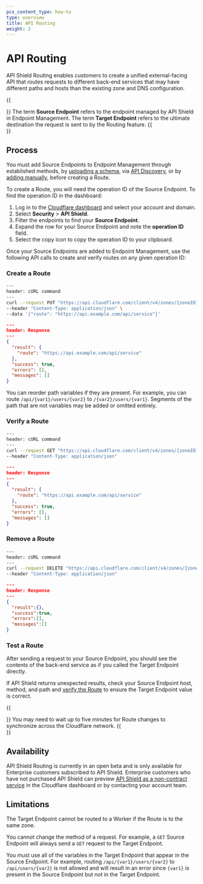 ```yaml
---
pcx_content_type: how-to
type: overview
title: API Routing
weight: 2
---
```


# API Routing

API Shield Routing enables customers to create a unified external-facing API that routes requests to different back-end services that may have different paths and hosts than the existing zone and DNS configuration.

{{<Aside type="note">}}
The term **Source Endpoint** refers to the endpoint managed by API Shield in Endpoint Management. The term **Target Endpoint** refers to the ultimate destination the request is sent to by the Routing feature.
{{</Aside>}}

## Process

You must add Source Endpoints to Endpoint Management through established methods, by [uploading a schema](/api-shield/security/schema-validation/#add-validation-by-uploading-a-schema), via [API Discovery](/api-shield/security/api-discovery/), or by [adding manually](/api-shield/management-and-monitoring/#add-endpoints-manually), before creating a Route.

To create a Route, you will need the operation ID of the Source Endpoint. To find the operation ID in the dashboard:

1. Log in to the [Cloudflare dashboard](https://dash.cloudflare.com/) and select your account and domain.
2. Select **Security** > **API Shield**.
3. Filter the endpoints to find your **Source Endpoint**.
4. Expand the row for your Source Endpoint and note the **operation ID** field.
5. Select the copy icon to copy the operation ID to your clipboard.

Once your Source Endpoints are added to Endpoint Management, use the following API calls to create and verify routes on any given operation ID:

### Create a Route

```bash
---
header: cURL command
---
curl --request PUT "https://api.cloudflare.com/client/v4/zones/{zoneID}/api_gateway/operations/{operationID}/route" \
--header "Content-Type: application/json" \
--data '{"route": "https://api.example.com/api/service"}'
```

```json
---
header: Response
---
{
  "result": {
    "route": "https://api.example.com/api/service"
  },
  "success": true,
  "errors": [],
  "messages": []
}
```

You can reorder path variables if they are present. For example, you can route `/api/{var1}/users/{var2}` to `/{var2}/users/{var1}`. Segments of the path that are not variables may be added or omitted entirely.

### Verify a Route

```bash
---
header: cURL command
---
curl --request GET "https://api.cloudflare.com/client/v4/zones/{zoneID}/api_gateway/operations/{operationID}/route" \
--header "Content-Type: application/json"
```

```json
---
header: Response
---
{
  "result": {
    "route": "https://api.example.com/api/service"
  },
  "success": true,
  "errors": [],
  "messages": []
}
```

### Remove a Route

```bash
---
header: cURL command
---
curl --request DELETE "https://api.cloudflare.com/client/v4/zones/{zoneID}/api_gateway/operations/{operationID}/route" \
--header "Content-Type: application/json"
```

```json
---
header: Response
---
{
  "result":{},
  "success":true,
  "errors":[],
  "messages":[]
}
```

### Test a Route

After sending a request to your Source Endpoint, you should see the contents of the back-end service as if you called the Target Endpoint directly. 

If API Shield returns unexpected results, check your Source Endpoint host, method, and path and [verify the Route](/api-shield/management-and-monitoring/api-routing/#verify-a-route) to ensure the Target Endpoint value is correct. 

{{<Aside type="note">}}
You may need to wait up to five minutes for Route changes to synchronize across the Cloudflare network.
{{</Aside>}}

## Availability

API Shield Routing is currently in an open beta and is only available for Enterprise customers subscribed to API Shield. Enterprise customers who have not purchased API Shield can preview [API Shield as a non-contract service](https://dash.cloudflare.com/?to=/:account/:zone/security/api-shield) in the Cloudflare dashboard or by contacting your account team.

## Limitations

The Target Endpoint cannot be routed to a Worker if the Route is to the same zone.

You cannot change the method of a request. For example, a `GET` Source Endpoint will always send a `GET` request to the Target Endpoint.

You must use all of the variables in the Target Endpoint that appear in the Source Endpoint. For example, routing `/api/{var1}/users/{var2}` to `/api/users/{var2}` is not allowed and will result in an error since `{var1}` is present in the Source Endpoint but not in the Target Endpoint.